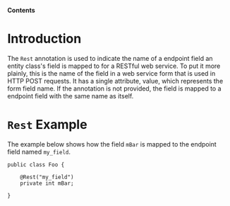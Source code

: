**Contents**


# Introduction #

The `Rest` annotation is used to indicate the name of a endpoint field an entity class's field is mapped to for a RESTful web service. To put it more plainly, this is the name of the field in a web service form that is used in HTTP POST requests. It has a single attribute, value, which represents the form field name. If the annotation is not provided, the field is mapped to a endpoint field with the same name as itself.

# `Rest` Example #

The example below shows how the field `mBar` is mapped to the endpoint field named `my_field`.

```
public class Foo {

    @Rest("my_field")
    private int mBar;

}
```